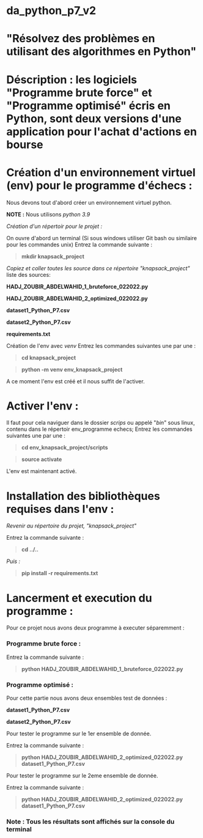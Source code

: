 # da_python_p7_v2
# "Résolvez des problèmes en utilisant des algorithmes en Python"

# Déscription : les logiciels "Programme brute force" et "Programme optimisé" écris en Python, sont deux versions d'une application pour l'achat d'actions en bourse

# Création d'un environnement virtuel (env) pour le programme d'échecs  :

Nous devons tout d'abord créer un environnement virtuel python.

**NOTE :** Nous utilisons *python 3.9*

*Création d'un répertoir pour le projet :*

On ouvre d'abord un terminal (Si sous windows utiliser Git bash ou similaire pour les commandes unix)
Entrez la commande suivante :

> **mkdir knapsack_project**

*Copiez et coller toutes les source dans ce répertoire "knapsack_project"*
liste des sources:

**HADJ_ZOUBIR_ABDELWAHID_1_bruteforce_022022.py**

**HADJ_ZOUBIR_ABDELWAHID_2_optimized_022022.py**

**dataset1_Python_P7.csv**

**dataset2_Python_P7.csv**

**requirements.txt**


Création de l'env avec *venv*
Entrez les commandes suivantes une par une :

> **cd knapsack_project**

> **python -m venv env_knapsack_project**

A ce moment l'env est créé et il nous suffit de l'activer.

# Activer l'env :

Il faut pour cela naviguer dans le dossier *scrips* ou appelé "*bin*" sous linux, contenu dans le répertoir env_programme echecs;
Entrez les commandes suivantes une par une :

> **cd env_knapsack_project/scripts**

> **source activate**

L'env est maintenant activé.

# Installation des bibliothèques requises dans l'env :

*Revenir au répertoire du projet, "knapsack_project"*

Entrez la commande suivante :
> **cd ../..**

*Puis :*

> **pip install -r requirements.txt**

# Lancerment et execution du programme :

Pour ce projet nous avons deux programme à executer séparemment :
### Programme brute force :

Entrez la commande suivante :
> **python HADJ_ZOUBIR_ABDELWAHID_1_bruteforce_022022.py**

### Programme optimisé :
Pour cette partie nous avons deux ensembles test de données :

**dataset1_Python_P7.csv**

**dataset2_Python_P7.csv**

Pour tester le programme sur le 1er ensemble de donnée.

Entrez la commande suivante :

> **python HADJ_ZOUBIR_ABDELWAHID_2_optimized_022022.py dataset1_Python_P7.csv**

Pour tester le programme sur le 2eme ensemble de donnée.

Entrez la commande suivante :

> **python HADJ_ZOUBIR_ABDELWAHID_2_optimized_022022.py dataset1_Python_P7.csv**

### **Note :** Tous les résultats sont affichés sur la console du terminal


